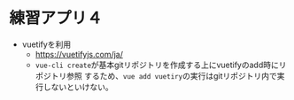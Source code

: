 # 練習アプリ４
- vuetifyを利用
    - https://vuetifyjs.com/ja/
    - `vue-cli create`が基本gitリポジトリを作成する上にvuetifyのadd時にリポジトリ参照
      するため、`vue add vuetiry`の実行はgitリポジトリ内で実行しないといけない。